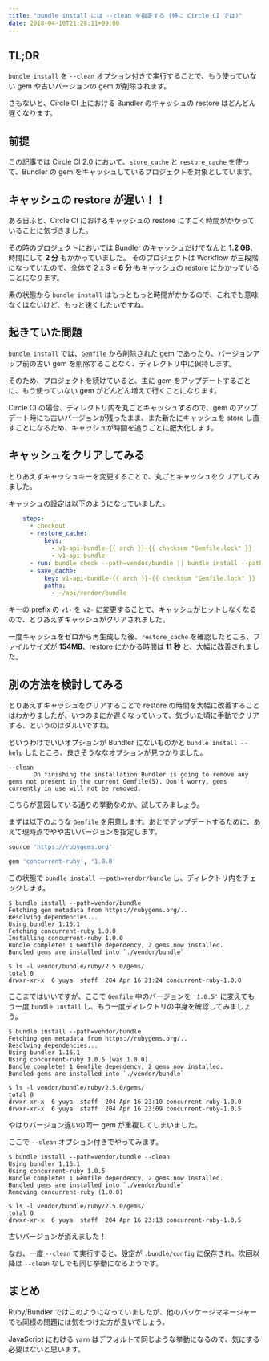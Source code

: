```yaml
---
title: "bundle install には --clean を指定する (特に Circle CI では)"
date: 2018-04-16T21:28:11+09:00
---
```


## TL;DR

`bundle install` を `--clean` オプション付きで実行することで、もう使っていない gem や古いバージョンの gem が削除されます。

さもないと、Circle CI 上における Bundler のキャッシュの restore はどんどん遅くなります。

<!--more-->

## 前提

この記事では Circle CI 2.0 において、`store_cache` と `restore_cache` を使って、Bundler の gem をキャッシュしているプロジェクトを対象としています。

## キャッシュの restore が遅い！！

ある日ふと、Circle CI におけるキャッシュの restore にすごく時間がかかっていることに気づきました。

その時のプロジェクトにおいては Bundler のキャッシュだけでなんと **1.2 GB**、時間にして **2 分** もかかっていました。
そのプロジェクトは Workflow が三段階になっていたので、全体で 2 x 3 = **6 分** もキャッシュの restore にかかっていることになります。

素の状態から `bundle install` はもっともっと時間がかかるので、これでも意味なくはないけど、もっと速くしたいですね。

## 起きていた問題

`bundle install` では、`Gemfile` から削除された gem であったり、バージョンアップ前の古い gem を削除することなく、ディレクトリ中に保持します。

そのため、プロジェクトを続けていると、主に gem をアップデートするごとに、もう使っていない gem がどんどん増えて行くことになります。

Circle CI の場合、ディレクトリ内を丸ごとキャッシュするので、gem のアップデート時にも古いバージョンが残ったまま、また新たにキャッシュを store し直すことになるため、キャッシュが時間を追うごとに肥大化します。

## キャッシュをクリアしてみる

とりあえずキャッシュキーを変更することで、丸ごとキャッシュをクリアしてみました。

キャッシュの設定は以下のようになっていました。

```yaml
    steps:
      - checkout
      - restore_cache:
          keys:
            - v1-api-bundle-{{ arch }}-{{ checksum "Gemfile.lock" }}
            - v1-api-bundle-
      - run: bundle check --path=vendor/bundle || bundle install --path=vendor/bundle --jobs=4 --retry=3
      - save_cache:
          key: v1-api-bundle-{{ arch }}-{{ checksum "Gemfile.lock" }}
          paths:
            - ~/api/vendor/bundle
```

キーの prefix の `v1-` を `v2-` に変更することで、キャッシュがヒットしなくなるので、とりあえずキャッシュがクリアされました。

一度キャッシュをゼロから再生成した後、`restore_cache` を確認したところ、ファイルサイズが **154MB**、restore にかかる時間は **11 秒** と、大幅に改善されました。

## 別の方法を検討してみる

とりあえずキャッシュをクリアすることで restore の時間を大幅に改善することはわかりましたが、いつのまにか遅くなっていって、気づいた頃に手動でクリアする、というのはダルいですね。

というわけでいいオプションが Bundler にないものかと `bundle install --help` したところ、良さそうななオプションが見つかりました。

```
--clean
       On finishing the installation Bundler is going to remove any gems not present in the current Gemfile(5). Don't worry, gems currently in use will not be removed.
```

こちらが意図している通りの挙動なのか、試してみましょう。

まずは以下のような `Gemfile` を用意します。あとでアップデートするために、あえて現時点でやや古いバージョンを指定します。

```rb
source 'https://rubygems.org'

gem 'concurrent-ruby', '1.0.0'
```

この状態で `bundle install --path=vendor/bundle` し、ディレクトリ内をチェックします。


```
$ bundle install --path=vendor/bundle
Fetching gem metadata from https://rubygems.org/..
Resolving dependencies...
Using bundler 1.16.1
Fetching concurrent-ruby 1.0.0
Installing concurrent-ruby 1.0.0
Bundle complete! 1 Gemfile dependency, 2 gems now installed.
Bundled gems are installed into `./vendor/bundle`

$ ls -l vendor/bundle/ruby/2.5.0/gems/
total 0
drwxr-xr-x  6 yuya  staff  204 Apr 16 21:24 concurrent-ruby-1.0.0
```

ここまではいいですが、ここで `Gemfile` 中のバージョンを `'1.0.5'` に変えてもう一度 `bundle install` し、もう一度ディレクトリの中身を確認してみましょう。

```
$ bundle install --path=vendor/bundle
Fetching gem metadata from https://rubygems.org/..
Resolving dependencies...
Using bundler 1.16.1
Using concurrent-ruby 1.0.5 (was 1.0.0)
Bundle complete! 1 Gemfile dependency, 2 gems now installed.
Bundled gems are installed into `./vendor/bundle`

$ ls -l vendor/bundle/ruby/2.5.0/gems/
total 0
drwxr-xr-x  6 yuya  staff  204 Apr 16 23:10 concurrent-ruby-1.0.0
drwxr-xr-x  6 yuya  staff  204 Apr 16 23:09 concurrent-ruby-1.0.5
```

やはりバージョン違いの同一 gem が重複してしまいました。

ここで `--clean` オプション付きでやってみます。

```
$ bundle install --path=vendor/bundle --clean
Using bundler 1.16.1
Using concurrent-ruby 1.0.5
Bundle complete! 1 Gemfile dependency, 2 gems now installed.
Bundled gems are installed into `./vendor/bundle`
Removing concurrent-ruby (1.0.0)

$ ls -l vendor/bundle/ruby/2.5.0/gems/
total 0
drwxr-xr-x  6 yuya  staff  204 Apr 16 23:13 concurrent-ruby-1.0.5
```

古いバージョンが消えました！

なお、一度 `--clean` で実行すると、設定が `.bundle/config` に保存され、次回以降は `--clean` なしでも同じ挙動になるようです。

## まとめ

Ruby/Bundler ではこのようになっていましたが、他のパッケージマネージャーでも同様の問題には気をつけた方が良いでしょう。

JavaScript における `yarn` はデフォルトで同じような挙動になるので、気にする必要はないと思います。
